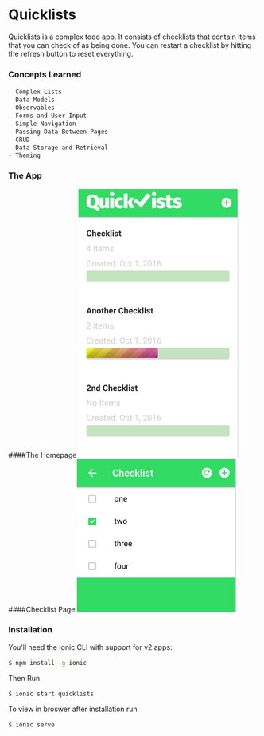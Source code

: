 # Quicklists
Quicklists is a complex todo app. It consists of checklists that contain items that you can check of as being done. You can restart a checklist by hitting the refresh button to reset everything. 

### Concepts Learned
    - Complex Lists
    - Data Models
    - Observables
    - Forms and User Input
    - Simple Navigation
    - Passing Data Between Pages
    - CRUD
    - Data Storage and Retrieval 
    - Theming 
    
### The App
####The Homepage
![Home Page](https://github.com/RockinRonE/quicklists/blob/master/www/images/homepage.png)
####Checklist Page
![Checklist Page](https://github.com/RockinRonE/quicklists/blob/master/www/images/checklist-page.png)
### Installation

You'll need the Ionic CLI with support for v2 apps:
```sh
$ npm install -g ionic
```
Then Run
```sh
$ ionic start quicklists
```
To view in broswer after installation run 
```sh
$ ionic serve
```

